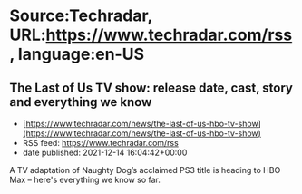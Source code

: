 # Source:Techradar, URL:https://www.techradar.com/rss, language:en-US

## The Last of Us TV show: release date, cast, story and everything we know
 - [https://www.techradar.com/news/the-last-of-us-hbo-tv-show](https://www.techradar.com/news/the-last-of-us-hbo-tv-show)
 - RSS feed: https://www.techradar.com/rss
 - date published: 2021-12-14 16:04:42+00:00

A TV adaptation of Naughty Dog’s acclaimed PS3 title is heading to HBO Max – here's everything we know so far.

